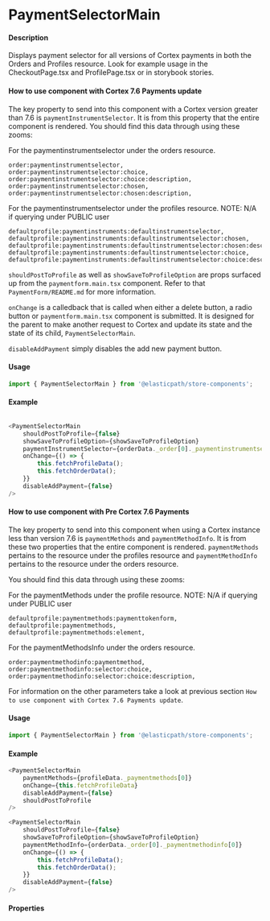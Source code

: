 # PaymentSelectorMain

#### Description

Displays payment selector for all versions of Cortex payments in both the Orders and Profiles resource.  Look for example usage in the CheckoutPage.tsx and ProfilePage.tsx or in storybook stories.

#### How to use component with Cortex 7.6 Payments update
The key property to send into this component with a Cortex version greater than 7.6 is `paymentInstrumentSelector`.  It is from this property that the entire component is rendered.
You should find this data through using these zooms:

For the paymentinstrumentselector under the orders resource.

```
order:paymentinstrumentselector,
order:paymentinstrumentselector:choice,
order:paymentinstrumentselector:choice:description,
order:paymentinstrumentselector:chosen,
order:paymentinstrumentselector:chosen:description,
```

For the paymentinstrumentselector under the profiles resource.
NOTE: N/A if querying under PUBLIC user
```
defaultprofile:paymentinstruments:defaultinstrumentselector,
defaultprofile:paymentinstruments:defaultinstrumentselector:chosen,
defaultprofile:paymentinstruments:defaultinstrumentselector:chosen:description,
defaultprofile:paymentinstruments:defaultinstrumentselector:choice,
defaultprofile:paymentinstruments:defaultinstrumentselector:choice:description,
```

`shouldPostToProfile` as well as `showSaveToProfileOption` are props surfaced up from the `paymentform.main.tsx` component.  Refer to that `PaymentForm/README.md` for more information.

`onChange` is a calledback that is called when either a delete button, a radio button or `paymentform.main.tsx` component is submitted.  It is designed for the parent to make another request to Cortex and update its state and the state of its child, `PaymentSelectorMain`.

`disableAddPayment` simply disables the add new payment button.

#### Usage

```js
import { PaymentSelectorMain } from '@elasticpath/store-components';
```
#### Example

```js

<PaymentSelectorMain
    shouldPostToProfile={false}
    showSaveToProfileOption={showSaveToProfileOption}
    paymentInstrumentSelector={orderData._order[0]._paymentinstrumentselector[0]}
    onChange={() => {
        this.fetchProfileData();
        this.fetchOrderData();
    }}
    disableAddPayment={false}
/>
```


#### How to use component with Pre Cortex 7.6 Payments
The key property to send into this component when using a Cortex instance less than version 7.6 is `paymentMethods` and `paymentMethodInfo`.  It is from these two properties that the entire component is rendered.  `paymentMethods` pertains to the resource under the profiles resource and `paymentMethodInfo` pertains to the resource under the orders resource.

You should find this data through using these zooms:

For the paymentMethods under the profile resource.
NOTE: N/A if querying under PUBLIC user
```
defaultprofile:paymentmethods:paymenttokenform,
defaultprofile:paymentmethods,
defaultprofile:paymentmethods:element,
```

For the paymentMethodsInfo under the orders resource.

```
order:paymentmethodinfo:paymentmethod,
order:paymentmethodinfo:selector:choice,
order:paymentmethodinfo:selector:choice:description,
```

For information on the other parameters take a look at previous section `How to use component with Cortex 7.6 Payments update`.

#### Usage

```js
import { PaymentSelectorMain } from '@elasticpath/store-components';
```
#### Example

```js
<PaymentSelectorMain
    paymentMethods={profileData._paymentmethods[0]}
    onChange={this.fetchProfileData}
    disableAddPayment={false}
    shouldPostToProfile
/>
```

```js
<PaymentSelectorMain
    shouldPostToProfile={false}
    showSaveToProfileOption={showSaveToProfileOption}
    paymentMethodInfo={orderData._order[0]._paymentmethodinfo[0]}
    onChange={() => {
        this.fetchProfileData();
        this.fetchOrderData();
    }}
    disableAddPayment={false}
/>
```



#### Properties

<!-- PROPS -->
